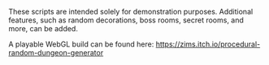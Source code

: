 These scripts are intended solely for demonstration purposes. Additional features, such as random decorations, boss rooms, secret rooms, and more, can be added.

A playable WebGL build can be found here: https://zims.itch.io/procedural-random-dungeon-generator
